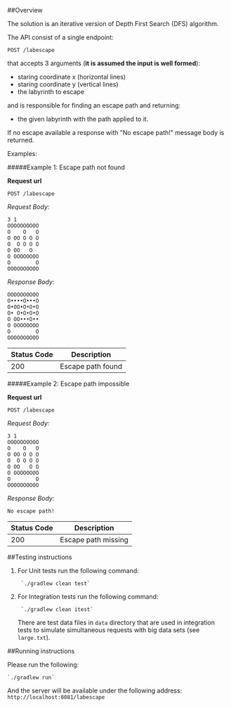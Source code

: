 ##Overview

The solution is an iterative version of Depth First Search (DFS) algorithm.

The API consist of a single endpoint:

`POST /labescape`

that accepts 3 arguments (**it is assumed the input is well formed**):
- staring coordinate x (horizontal lines)
- staring coordinate y (vertical lines)
- the labyrinth to escape

and is responsible for finding an escape path and returning: 
- the given labyrinth with the path applied to it.

If no escape available a response with "No escape path!" message body is returned.

Examples:

#####Example 1: Escape path not found

**Request url**
```
POST /labescape
```

*Request Body:*

    3 1
    OOOOOOOOOO
    O    O   O
    O OO O O O
    O  O O O O
    O OO   O  
    O OOOOOOOO
    O        O
    OOOOOOOOOO

*Response Body:*


	OOOOOOOOOO
	O••••O•••O
	O•OO•O•O•O
	O• O•O•O•O
	O OO•••O••
	O OOOOOOOO
	O        O
	OOOOOOOOOO



|Status Code |Description             |
|------------|------------------------|
|200         | Escape path found      |

 	

#####Example 2: Escape path impossible

**Request url**
```
POST /labescape
```

*Request Body:*

    3 1
    OOOOOOOOOO
    O    O   O
    O OO O O O
    O  O O O O
    O OO   O O
    O OOOOOOOO
    O        O
    OOOOOOOOOO

*Response Body:*


	No escape path!



|Status Code |Description             |
|------------|------------------------|
|200         | Escape path missing    |

##Testing instructions

1. For Unit tests run the following command:
    
        `./gradlew clean test`
    
2. For Integration tests run the following command:

        `./gradlew clean itest`
    
    There are test data files in `data` directory that are used in integration tests to simulate simultaneous requests with big data sets (see `large.txt`).
     
##Running instructions

Please run the following:

    `./gradlew run`

And the server will be available under the following address: `http://localhost:8081/labescape`